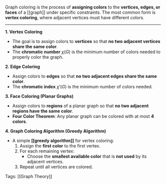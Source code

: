 Graph coloring is the process of **assigning colors** to the **vertices, edges, or faces** of a [[graph]] under specific constraints. The most common form is **vertex coloring**, where adjacent vertices must have different colors.

---

**1. Vertex Coloring**
- The goal is to assign colors to **vertices** so that **no two adjacent vertices share the same color**.
- The **chromatic number** $\chi(G)$ is the minimum number of colors needed to properly color the graph.

**2. Edge Coloring**
- Assign colors to **edges** so that **no two adjacent edges share the same color**.
- The **chromatic index** $\chi'(G)$ is the minimum number of colors needed.

**3. Face Coloring (Planar Graphs)**
- Assign colors to **regions** of a planar graph so that **no two adjacent regions have the same color**.
- **Four Color Theorem**: Any planar graph can be colored with at most **4 colors**.

**4. Graph Coloring Algorithm (Greedy Algorithm)**
- A simple **[[greedy algorithm]]** for vertex coloring:
	1. Assign the **first color** to the first vertex.
	2. For each remaining vertex:
	    - Choose the **smallest available color** that is **not used** by its adjacent vertices.
	3. Repeat until all vertices are colored.

Tags:
[[Graph Theory]]